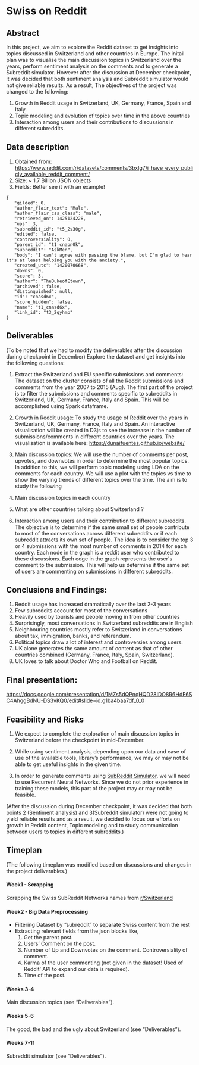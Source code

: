 # Swiss on Reddit
## Abstract
In this project, we aim to explore the Reddit dataset to get insights into topics discussed in Switzerland and other countries in Europe.
The initail plan was to visualise the main discussion topics in Switzerland over the years, perform sentiment analysis on the comments and to generate a Subreddit simulator. However after the discussion at December checkpoint, it was decided that both sentiment analysis and Subreddit simulator would not give reliable results. As a result, The objectives of the project was changed to the following:

1. Growth in Reddit usage in Switzerland, UK, Germany, France, Spain and Italy.
2. Topic modeling and evolution of topics over time in the above countries
3. Interaction among users and their contributions to discussions in different subreddits.


## Data description
1. Obtained from: https://www.reddit.com/r/datasets/comments/3bxlg7/i_have_every_publicly_available_reddit_comment/
2. Size: ~ 1.7 Billion JSON objects
3. Fields:  Better see it with an example!
```
{
   "gilded": 0,
   "author_flair_text": "Male",
   "author_flair_css_class": "male",
   "retrieved_on": 1425124228,
   "ups": 3,
   "subreddit_id": "t5_2s30g",
   "edited": false,
   "controversiality": 0,
   "parent_id": "t1_cnapn0k",
   "subreddit": "AskMen",
   "body": "I can't agree with passing the blame, but I'm glad to hear it's at least helping you with the anxiety.",
   "created_utc": "1420070668",
   "downs": 0,
   "score": 3,
   "author": "TheDukeofEtown",
   "archived": false,
   "distinguished": null,
   "id": "cnasd6x",
   "score_hidden": false,
   "name": "t1_cnasd6x",
   "link_id": "t3_2qyhmp"
}
```


## Deliverables
(To be noted that we had to modify the deliverables after the discussion during checkpoint in December)
Explore the dataset and get insights into the following questions:

1. Extract the Switzerland and EU specific submissions and comments: The dataset on the cluster consists of all the Reddit submissions and comments from the year 2007 to 2015 (Aug). The first part of the project is to filter the submissions and comments specific to subreddits in Switzerland, UK, Germany, France, Italy and Spain. This will be accomplished using Spark dataframe.

2. Growth in Reddit usage: To study the usage of Reddit over the years in Switzerland, UK, Germany, France, Italy and Spain. An interactive visualisation will be created in D3js to see the increase in the number of submissions/comments in different countries over the years. The visualisation is available here: https://dunaifuentes.github.io/website/

3. Main discussion topics: We will use the number of comments per post, upvotes, and downvotes in order to determine the most popular topics. In addition to this, we will perform topic modeling using LDA on the comments for each country. We will use a plot with the topics vs time to show the varying trends of different topics over the time.
The aim is to study the following
  1.  Main discussion topics in each country
  2.  What are other countries talking about Switzerland ?


4. Interaction among users and their contribution to different subreddits. The objective is to determine if the same small set of people contribute to most of the conversations across different subreddits or if each subreddit attracts its own set of people. The idea is to consider the top 3 or 4 submissions with the most number of comments in 2014 for each country. Each node in the graph is a reddit user who contributed to these discussions. Each edge in the graph represents the user's comment to the submission. This will help us determine if the same set of users are commenting on submissions in different subreddits. 


## Conclusions and Findings:
1. Reddit usage has increased dramatically over the last 2-3 years
2. Few subreddits account for most of the conversations
3. Heavily used by tourists and people moving in from other countries
4. Surprisingly, most conversations in Switzerland subreddits are in English
5. Neighbouring countries mostly refer to Switzerland in conversations about tax, immigration, banks, and referendum.
6. Political topics draw a lot of interest and controversies among users.
7. UK alone generates the same amount of content as that of other countries combined (Germany, France, Italy, Spain, Switzerland).
8. UK loves to talk about Doctor Who and Football on Reddit.

## Final presentation:
https://docs.google.com/presentation/d/1MZs5dQPnqHQD28IDO8R6HdF6SC4AhggBdNU-DS3vKQ0/edit#slide=id.g1ba4baa7df_0_0

## Feasibility and Risks
1. We expect to complete the exploration of main discussion topics in Switzerland before the checkpoint in mid-December.


2. While using sentiment analysis, depending upon our data and ease of use of the available tools, library’s performance, we may or may not be able to get useful insights in the given time.


3. In order to generate comments using [SubReddit Simulator](https://www.reddit.com/r/SubredditSimulator/comments/3g9ioz/what_is_rsubredditsimulator/), we will need to use Recurrent Neural Networks. Since we do not prior experience in training these models, this part of the project may or may not be feasible.

(After the discussion during December checkpoint, it was decided that both points 2 (Sentiment analysis) and 3(Subreddit simulator) were not going to yield reliable results and as a result, we decided to focus our efforts on growth in Reddit content, Topic modeling and to study communication between users to topics in different subreddits.)

## Timeplan
(The following timeplan was modified based on discussions and changes in the project deliverables.)
#### Week1 - Scrapping
Scrapping the Swiss SubReddit Networks names from [r/Switzerland](https://www.reddit.com/r/Switzerland/)

#### Week2 - Big Data Preprocessing
* Filtering Dataset by “subreddit” to separate Swiss content from the rest
* Extracting relevant fields from the json blocks like,
  1. Get the parent post.
  2. Users’ Comment on the post.
  3. Number of Up and Downvotes on the comment.
Controversiality of comment.
  4. Karma of the user commenting (not given in the dataset! Used of Reddit’ API to expand our data is required).
  5. Time of the post.
  
#### Weeks 3-4
Main discussion topics (see “Deliverables”).

#### Weeks 5-6
The good, the bad and the ugly about Switzerland (see “Deliverables”).

#### Weeks 7-11
Subreddit simulator (see “Deliverables”).


